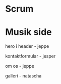 # Scrum

# Musik side

hero i header - jeppe

kontaktformular - jesper

om os - jeppe

galleri - natascha

